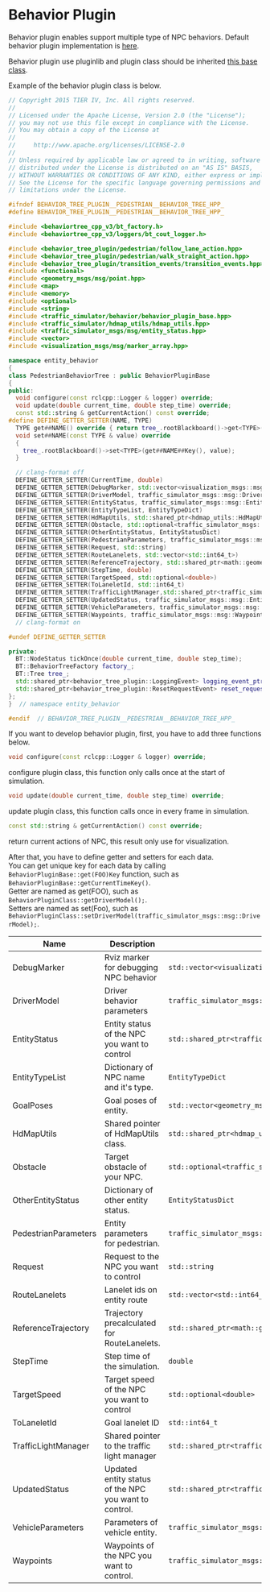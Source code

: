 # Behavior Plugin

Behavior plugin enables support multiple type of NPC behaviors.
Default behavior plugin implementation is [here](https://github.com/tier4/scenario_simulator_v2/tree/master/simulation/behavior_tree_plugin).

Behavior plugin use pluginlib and plugin class should be inherited [this base class](https://tier4.github.io/scenario_simulator_v2-api-docs/classentity__behavior_1_1BehaviorPluginBase.html).

Example of the behavior plugin class is below.

```C++
// Copyright 2015 TIER IV, Inc. All rights reserved.
//
// Licensed under the Apache License, Version 2.0 (the "License");
// you may not use this file except in compliance with the License.
// You may obtain a copy of the License at
//
//     http://www.apache.org/licenses/LICENSE-2.0
//
// Unless required by applicable law or agreed to in writing, software
// distributed under the License is distributed on an "AS IS" BASIS,
// WITHOUT WARRANTIES OR CONDITIONS OF ANY KIND, either express or implied.
// See the License for the specific language governing permissions and
// limitations under the License.

#ifndef BEHAVIOR_TREE_PLUGIN__PEDESTRIAN__BEHAVIOR_TREE_HPP_
#define BEHAVIOR_TREE_PLUGIN__PEDESTRIAN__BEHAVIOR_TREE_HPP_

#include <behaviortree_cpp_v3/bt_factory.h>
#include <behaviortree_cpp_v3/loggers/bt_cout_logger.h>

#include <behavior_tree_plugin/pedestrian/follow_lane_action.hpp>
#include <behavior_tree_plugin/pedestrian/walk_straight_action.hpp>
#include <behavior_tree_plugin/transition_events/transition_events.hpp>
#include <functional>
#include <geometry_msgs/msg/point.hpp>
#include <map>
#include <memory>
#include <optional>
#include <string>
#include <traffic_simulator/behavior/behavior_plugin_base.hpp>
#include <traffic_simulator/hdmap_utils/hdmap_utils.hpp>
#include <traffic_simulator_msgs/msg/entity_status.hpp>
#include <vector>
#include <visualization_msgs/msg/marker_array.hpp>

namespace entity_behavior
{
class PedestrianBehaviorTree : public BehaviorPluginBase
{
public:
  void configure(const rclcpp::Logger & logger) override;
  void update(double current_time, double step_time) override;
  const std::string & getCurrentAction() const override;
#define DEFINE_GETTER_SETTER(NAME, TYPE)                                                    \
  TYPE get##NAME() override { return tree_.rootBlackboard()->get<TYPE>(get##NAME##Key()); } \
  void set##NAME(const TYPE & value) override                                               \
  {                                                                                         \
    tree_.rootBlackboard()->set<TYPE>(get##NAME##Key(), value);                             \
  }

  // clang-format off
  DEFINE_GETTER_SETTER(CurrentTime, double)
  DEFINE_GETTER_SETTER(DebugMarker, std::vector<visualization_msgs::msg::Marker>)
  DEFINE_GETTER_SETTER(DriverModel, traffic_simulator_msgs::msg::DriverModel)
  DEFINE_GETTER_SETTER(EntityStatus, traffic_simulator_msgs::msg::EntityStatus)
  DEFINE_GETTER_SETTER(EntityTypeList, EntityTypeDict)
  DEFINE_GETTER_SETTER(HdMapUtils, std::shared_ptr<hdmap_utils::HdMapUtils>)
  DEFINE_GETTER_SETTER(Obstacle, std::optional<traffic_simulator_msgs::msg::Obstacle>)
  DEFINE_GETTER_SETTER(OtherEntityStatus, EntityStatusDict)
  DEFINE_GETTER_SETTER(PedestrianParameters, traffic_simulator_msgs::msg::PedestrianParameters)
  DEFINE_GETTER_SETTER(Request, std::string)
  DEFINE_GETTER_SETTER(RouteLanelets, std::vector<std::int64_t>)
  DEFINE_GETTER_SETTER(ReferenceTrajectory, std::shared_ptr<math::geometry::CatmullRomSpline>)
  DEFINE_GETTER_SETTER(StepTime, double)
  DEFINE_GETTER_SETTER(TargetSpeed, std::optional<double>)
  DEFINE_GETTER_SETTER(ToLaneletId, std::int64_t)
  DEFINE_GETTER_SETTER(TrafficLightManager,std::shared_ptr<traffic_simulator::TrafficLightManager>)
  DEFINE_GETTER_SETTER(UpdatedStatus, traffic_simulator_msgs::msg::EntityStatus)
  DEFINE_GETTER_SETTER(VehicleParameters, traffic_simulator_msgs::msg::VehicleParameters)
  DEFINE_GETTER_SETTER(Waypoints, traffic_simulator_msgs::msg::WaypointsArray)
  // clang-format on

#undef DEFINE_GETTER_SETTER

private:
  BT::NodeStatus tickOnce(double current_time, double step_time);
  BT::BehaviorTreeFactory factory_;
  BT::Tree tree_;
  std::shared_ptr<behavior_tree_plugin::LoggingEvent> logging_event_ptr_;
  std::shared_ptr<behavior_tree_plugin::ResetRequestEvent> reset_request_event_ptr_;
};
}  // namespace entity_behavior

#endif  // BEHAVIOR_TREE_PLUGIN__PEDESTRIAN__BEHAVIOR_TREE_HPP_
```

If you want to develop behavior plugin, first, you have to add three functions below.

```C++
void configure(const rclcpp::Logger & logger) override;
```
configure plugin class, this function only calls once at the start of simulation.
```C++
void update(double current_time, double step_time) override;
```
update plugin class, this function calls once in every frame in simulation.
```C++
const std::string & getCurrentAction() const override;
```
return current actions of NPC, this result only use for visualization.

After that, you have to define getter and setters for each data.  
You can get unique key for each data by calling `BehaviorPluginBase::get(FOO)Key` function, such as `BehaviorPluginBase::getCurrentTimeKey()`.  
Getter are named as get(FOO), such as `BehaviorPluginClass::getDriverModel();`.  
Setters are named as set(Foo), such as `BehaviorPluginClass::setDriverModel(traffic_simulator_msgs::msg::DriverModel);`.

| Name                 | Description                                           | Type                                                            |
|----------------------|-------------------------------------------------------|-----------------------------------------------------------------|
| DebugMarker          | Rviz marker for debugging NPC behavior                | `std::vector<visualization_msgs::msg::Marker>`                  |
| DriverModel          | Driver behavior parameters                            | `traffic_simulator_msgs::msg::DriverModel`                      |
| EntityStatus         | Entity status of the NPC you want to control          | `std::shared_ptr<traffic_simulator::CanonicalizedEntityStatus>` |
| EntityTypeList       | Dictionary of NPC name and it's type.                 | `EntityTypeDict`                                                |
| GoalPoses            | Goal poses of entity.                                 | `std::vector<geometry_msgs::msg::Pose>`                         |
| HdMapUtils           | Shared pointer of HdMapUtils class.                   | `std::shared_ptr<hdmap_utils::HdMapUtils>`                      |
| Obstacle             | Target obstacle of your NPC.                          | `std::optional<traffic_simulator_msgs::msg::Obstacle>`          |
| OtherEntityStatus    | Dictionary of other entity status.                    | `EntityStatusDict`                                              |
| PedestrianParameters | Entity parameters for pedestrian.                     | `traffic_simulator_msgs::msg::PedestrianParameters`             |
| Request              | Request to the NPC you want to control                | `std::string`                                                   |
| RouteLanelets        | Lanelet ids on entity route                           | `std::vector<std::int64_t>`                                     |
| ReferenceTrajectory  | Trajectory precalculated for RouteLanelets.           | `std::shared_ptr<math::geometry::CatmullRomSpline>`             |
| StepTime             | Step time of the simulation.                          | `double`                                                        |
| TargetSpeed          | Target speed of the NPC you want to control           | `std::optional<double>`                                         |
| ToLaneletId          | Goal lanelet ID                                       | `std::int64_t`                                                  |
| TrafficLightManager  | Shared pointer to the traffic light manager           | `std::shared_ptr<traffic_simulator::TrafficLightManager>`       |
| UpdatedStatus        | Updated entity status of the NPC you want to control. | `std::shared_ptr<traffic_simulator::CanonicalizedEntityStatus>` |
| VehicleParameters    | Parameters of vehicle entity.                         | `traffic_simulator_msgs::msg::VehicleParameters`                |
| Waypoints            | Waypoints of the NPC you want to control.             | `traffic_simulator_msgs::msg::WaypointsArray`                   |
